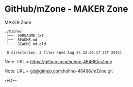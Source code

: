 # GitHub/mZone - MAKER Zone

MAKER Zone

    ./mZone/
     ├──  00README.txt
     ├──  README.md
     └──  README.md.old
     
     0 directories, 3 files (Wed Aug 24 22:26:17 JST 2022)


Note: URL = https://github.com/hohno-46466/mZone

Note: URL = git@github.com:hohno-46466/mZone.git

-EOF-

